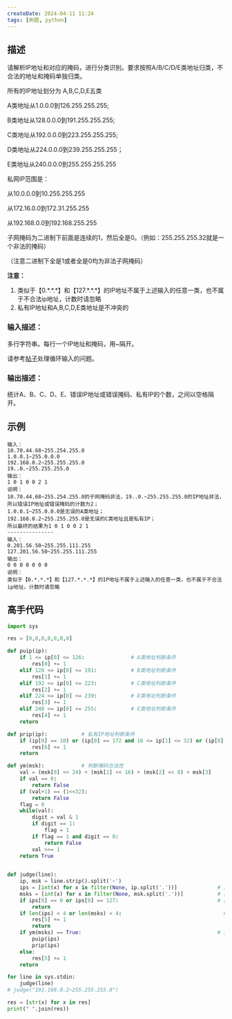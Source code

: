 ```yaml
---
createDate: 2024-04-11 11:24
tags: [刷题, python]
---
```

## 描述

请解析IP地址和对应的掩码，进行分类识别。要求按照A/B/C/D/E类地址归类，不合法的地址和掩码单独归类。

所有的IP地址划分为 A,B,C,D,E五类

A类地址从1.0.0.0到126.255.255.255;

B类地址从128.0.0.0到191.255.255.255;

C类地址从192.0.0.0到223.255.255.255;

D类地址从224.0.0.0到239.255.255.255；

E类地址从240.0.0.0到255.255.255.255

私网IP范围是：

从10.0.0.0到10.255.255.255

从172.16.0.0到172.31.255.255

从192.168.0.0到192.168.255.255

子网掩码为二进制下前面是连续的1，然后全是0。（例如：255.255.255.32就是一个非法的掩码）

（注意二进制下全是1或者全是0均为非法子网掩码）

**注意：**

1. 类似于【0.\*.\*.\*】和【127.\*.\*.\*】的IP地址不属于上述输入的任意一类，也不属于不合法ip地址，计数时请忽略
2. 私有IP地址和A,B,C,D,E类地址是不冲突的
### 输入描述：

多行字符串。每行一个IP地址和掩码，用~隔开。

请参考[帖子](https://www.nowcoder.com/discuss/276)处理循环输入的问题。

### 输出描述：

统计A、B、C、D、E、错误IP地址或错误掩码、私有IP的个数，之间以空格隔开。

## 示例
```0
输入：
10.70.44.68~255.254.255.0
1.0.0.1~255.0.0.0
192.168.0.2~255.255.255.0
19..0.~255.255.255.0
输出：
1 0 1 0 0 2 1
说明：
10.70.44.68~255.254.255.0的子网掩码非法，19..0.~255.255.255.0的IP地址非法，所以错误IP地址或错误掩码的计数为2；
1.0.0.1~255.0.0.0是无误的A类地址；
192.168.0.2~255.255.255.0是无误的C类地址且是私有IP；
所以最终的结果为1 0 1 0 0 2 1
---------------
输入：
0.201.56.50~255.255.111.255
127.201.56.50~255.255.111.255
输出：
0 0 0 0 0 0 0
说明：
类似于【0.*.*.*】和【127.*.*.*】的IP地址不属于上述输入的任意一类，也不属于不合法ip地址，计数时请忽略
```

## 高手代码

```python
import sys

res = [0,0,0,0,0,0,0]

def puip(ip):
    if 1 <= ip[0] <= 126:				# A类地址判断条件
        res[0] += 1
    elif 128 <= ip[0] <= 191:			# B类地址判断条件
        res[1] += 1
    elif 192 <= ip[0] <= 223:			# C类地址判断条件
        res[2] += 1
    elif 224 <= ip[0] <= 239:			# D类地址判断条件
        res[3] += 1
    elif 240 <= ip[0] <= 255:			# E类地址判断条件
        res[4] += 1
    return

def prip(ip):			# 私有IP地址判断条件
    if (ip[0] == 10) or (ip[0] == 172 and 16 <= ip[1] <= 32) or (ip[0] == 192 and ip[1] == 168):
        res[6] += 1
    return

def ym(msk):			# 判断掩码合法性
    val = (msk[0] << 24) + (msk[1] << 16) + (msk[2] << 8) + msk[3]		# 转换成32位
    if val == 0:														  # 排除全0的情况
        return False
    if (val+1) == (1<<32):												# 排除全1的情况
        return False
    flag = 0
    while(val):
        digit = val & 1													# 逐位判断
        if digit == 1:
            flag = 1
        if flag == 1 and digit == 0:									# flag=1表示已经不允许再出现0
            return False
        val >>= 1
    return True
    

def judge(line):
    ip, msk = line.strip().split('~')
    ips = [int(x) for x in filter(None, ip.split('.'))]				# 获得表示IP的列表，理论上应该包含四个元素
    msks = [int(x) for x in filter(None, msk.split('.'))]			# 获得表示掩码的列表，理论上应该包含四个元素
    if ips[0] == 0 or ips[0] == 127:								# 排除非法IP不计数
        return
    if len(ips) < 4 or len(msks) < 4:								  # 判断错误掩码或错误IP
        res[5] += 1
        return
    if ym(msks) == True:											# 通过掩码判断的可以进行IP判断
        puip(ips)
        prip(ips)
    else:
        res[5] += 1
    return

for line in sys.stdin:
    judge(line)
# judge("192.168.0.2~255.255.255.0")

res = [str(x) for x in res]
print(" ".join(res))
```